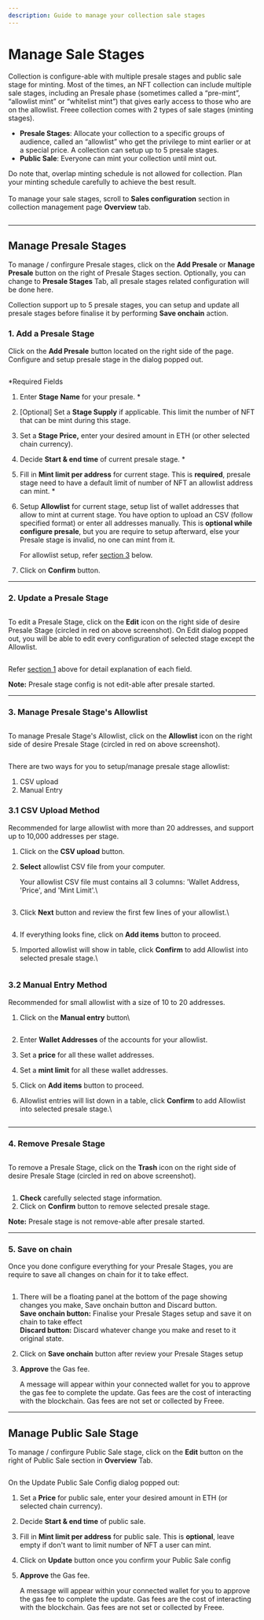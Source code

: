 ```yaml
---
description: Guide to manage your collection sale stages
---
```


# Manage Sale Stages

Collection is configure-able with multiple presale stages and public sale stage for minting. Most of the times, an NFT collection can include multiple sale stages, including an Presale phase (sometimes called a “pre-mint”, “allowlist mint” or “whitelist mint”) that gives early access to those who are on the allowlist. Freee collection comes with 2 types of sale stages (minting stages).&#x20;

* **Presale Stages**: Allocate your collection to a specific groups of audience, called an “allowlist” who get the privilege to mint earlier or at a special price. A collection can setup up to 5 presale stages.&#x20;
* **Public Sale**: Everyone can mint your collection until mint out.

Do note that, overlap minting schedule is not allowed for collection. Plan your minting schedule carefully to achieve the best result.\
\
To manage your sale stages, scroll to **Sales configuration** section in collection management page **Overview** tab.

<figure><img src="../../../.gitbook/assets/Screenshot 2024-08-19 at 16.54.50.png" alt=""><figcaption></figcaption></figure>

***

## Manage Presale Stages

To manage / confirgure Presale stages, click on the **Add Presale** or **Manage Presale** button on the right of Presale Stages section. Optionally, you can change to **Presale Stages** Tab, all presale stages related configuration will be done here.&#x20;

Collection support up to 5 presale stages, you can setup and update all presale stages before finalise it by performing **Save onchain** action.

### 1. Add a Presale Stage

Click on the **Add Presale** button located on the right side of the page. Configure and setup presale stage in the dialog popped out.

<figure><img src="../../../.gitbook/assets/Screenshot 2024-08-19 at 17.40.09.png" alt=""><figcaption></figcaption></figure>

\*Required Fields

1. Enter **Stage** **Name** for your presale. \*
2. \[Optional] Set a **Stage Supply** if applicable. This limit the number of NFT that can be mint during this stage.
3. Set a **Stage Price,** enter your desired amount in ETH (or other selected chain currency).&#x20;
4. Decide **Start & end time** of current presale stage. \*
5. Fill in **Mint limit per address** for current stage. This is **required**, presale stage need to have a default limit of number of NFT an allowlist address can mint. \*
6.  Setup **Allowlist** for current stage, setup list of wallet addresses that allow to mint at current stage. You have option to upload an CSV (follow specified format) or enter all addresses manually. This is **optional while configure presale**, but you are require to setup afterward, else your Presale stage is invalid, no one can mint from it.

    For allowlist setup, refer [section 3](manage-sale-stages.md#id-3.-manage-presale-stages-allowlist) below.
7. Click on **Confirm** button.

***

### 2. Update a Presale Stage

<figure><img src="../../../.gitbook/assets/Screenshot 2024-08-19 at 19.46.15.png" alt=""><figcaption></figcaption></figure>

To edit a Presale Stage, click on the **Edit** icon on the right side of desire Presale Stage (circled in red on above screenshot). On Edit dialog popped out, you will be able to edit every configuration of selected stage except the Allowlist.&#x20;

<figure><img src="../../../.gitbook/assets/Screenshot 2024-08-19 at 19.50.51.png" alt=""><figcaption></figcaption></figure>

Refer [section 1](manage-sale-stages.md#id-1.-add-a-presale-stage) above for detail explanation of each field.

**Note:** Presale stage config is not edit-able after presale started.

***

### 3. Manage Presale Stage's Allowlist

<figure><img src="../../../.gitbook/assets/Screenshot 2024-08-19 at 19.46.15 copy.png" alt=""><figcaption></figcaption></figure>

To manage Presale Stage's Allowlist, click on the **Allowlist** icon on the right side of desire Presale Stage (circled in red on above screenshot).

<figure><img src="../../../.gitbook/assets/Screenshot 2024-08-19 at 19.54.08.png" alt=""><figcaption></figcaption></figure>

There are two ways for you to setup/manage presale stage allowlist:

1. CSV upload
2. Manual Entry

### 3.1 CSV Upload Method

Recommended for large allowlist with more than 20 addresses, and support up to 10,000 addresses per stage.

1. Click on the **CSV upload** button.
2.  **Select** allowlist CSV file from your computer.

    Your allowlist CSV file must contains all  3 columns: 'Wallet Address, 'Price', and 'Mint Limit'.\


    <figure><img src="../../../.gitbook/assets/Screenshot 2024-08-19 at 19.57.23.png" alt=""><figcaption></figcaption></figure>
3.  Click **Next** button and review the first few lines of your allowlist.\


    <figure><img src="../../../.gitbook/assets/Screenshot 2024-08-19 at 20.00.38.png" alt=""><figcaption></figcaption></figure>
4. If everything looks fine, click on **Add items** button to proceed.
5.  Imported allowlist will show in table, click **Confirm** to add Allowlist into selected presale stage.\




    <figure><img src="../../../.gitbook/assets/Screenshot 2024-08-19 at 20.02.09.png" alt=""><figcaption></figcaption></figure>

### 3.2 Manual Entry Method

Recommended for small allowlist with a size of 10 to 20 addresses.

1.  Click on the **Manual entry** button\


    <figure><img src="../../../.gitbook/assets/Screenshot 2024-08-19 at 20.06.49 (1).png" alt=""><figcaption></figcaption></figure>
2. Enter **Wallet Addresses** of the accounts for your allowlist. ​
3. Set a **price** for all these wallet addresses.
4. Set a **mint limit** for all these wallet addresses. ​
5. Click on **Add items** button to proceed.
6.  Allowlist entries will list down in a table, click **Confirm** to add Allowlist into selected presale stage.\


    <figure><img src="../../../.gitbook/assets/Screenshot 2024-08-19 at 20.02.09 (1).png" alt=""><figcaption></figcaption></figure>

***

### 4. Remove Presale Stage

<figure><img src="../../../.gitbook/assets/remove stage.png" alt=""><figcaption></figcaption></figure>

To remove a Presale Stage, click on the **Trash** icon on the right side of desire Presale Stage (circled in red on above screenshot).

<figure><img src="../../../.gitbook/assets/Screenshot 2024-08-19 at 20.14.32.png" alt=""><figcaption></figcaption></figure>

1. **Check** carefully selected stage information.
2. Click on **Confirm** button to remove selected presale stage.

**Note:** Presale stage is not remove-able after presale started.

***

### 5. Save on chain

Once you done configure everything for your Presale Stages, you are require to save all changes on chain for it to take effect.&#x20;

<figure><img src="../../../.gitbook/assets/Screenshot 2024-08-19 at 20.12.57.png" alt=""><figcaption></figcaption></figure>

1. There will be a floating panel at the bottom of the page showing changes you make,  Save onchain  button and Discard button.\
   **Save onchain button:** Finalise your Presale Stages setup and save it on chain to take effect\
   **Discard button:** Discard whatever change you make and reset to it original state.
2. Click on **Save onchain** button after review your Presale Stages setup
3.  **Approve** the Gas fee.

    A message will appear within your connected wallet for you to approve the gas fee to complete the update. Gas fees are the cost of interacting with the blockchain. Gas fees are not set or collected by Freee.

***

## Manage Public Sale Stage

To manage / confirgure Public Sale stage, click on the **Edit** button on the right of Public Sale section in **Overview** Tab.

<figure><img src="../../../.gitbook/assets/Screenshot 2024-08-19 at 17.14.47.png" alt=""><figcaption></figcaption></figure>

On the Update Public Sale Config dialog popped out:

1. Set a **Price** for public sale, enter your desired amount in ETH (or selected chain currency).&#x20;
2. Decide **Start & end time** of public sale.&#x20;
3. Fill in **Mint limit per address** for public sale. This is **optional**, leave empty if don't want to limit number of NFT a user can mint.
4. Click on **Update** button once you confirm your Public Sale config
5.  **Approve** the Gas fee.

    A message will appear within your connected wallet for you to approve the gas fee to complete the update. Gas fees are the cost of interacting with the blockchain. Gas fees are not set or collected by Freee.
